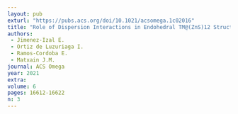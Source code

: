 ```yaml
---
layout: pub
exturl: "https://pubs.acs.org/doi/10.1021/acsomega.1c02016"
title: "Role of Dispersion Interactions in Endohedral TM@(ZnS)12 Structures"
authors:
 - Jimenez-Izal E.
 - Ortiz de Luzuriaga I.
 - Ramos-Cordoba E.
 - Matxain J.M.
journal: ACS Omega
year: 2021
extra: 
volume: 6
pages: 16612-16622
n: 3
---
```

